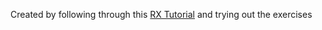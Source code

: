 Created by following through this [RX Tutorial](https://gist.github.com/staltz/868e7e9bc2a7b8c1f754) and trying out the exercises
